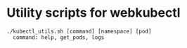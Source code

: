# Utility scripts for webkubectl

```
./kubectl_utils.sh [command] [namespace] [pod]
  command: help, get_pods, logs
```


